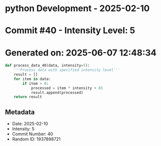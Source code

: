 ﻿# python Development - 2025-02-10
# Commit #40 - Intensity Level: 5
# Generated on: 2025-06-07 12:48:34
```python
def process_data_40(data, intensity=5):
    '''Process data with specified intensity level'''
    result = []
    for item in data:
        if item > 0:
            processed = item * intensity + 83
            result.append(processed)
    return result
```
## Metadata
- Date: 2025-02-10
- Intensity: 5
- Commit Number: 40
- Random ID: 1937898721
